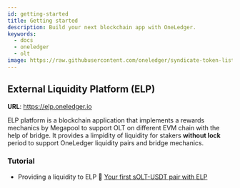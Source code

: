 ```yaml
---
id: getting-started
title: Getting started
description: Build your next blockchain app with OneLedger.
keywords:
  - docs
  - oneledger
  - olt
image: https://raw.githubusercontent.com/oneledger/syndicate-token-list/master/logo.svg
---
```


## External Liquidity Platform (ELP)

**URL**: https://elp.oneledger.io

ELP platform is a blockchain application that implements a rewards mechanics by Megapool to support OLT on different EVM chain with the help of bridge. It provides a limpidity of liquidity for stakers **without lock** period to support OneLedger liquidity pairs and bridge mechanics.

### Tutorial
* Providing a liquidity to ELP :movie_camera: [Your first sOLT-USDT pair with ELP](#)
